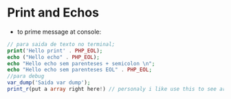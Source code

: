 # Print and Echos

- to prime message at console:

```php
// para saida de texto no terminal;
print('Hello print' . PHP_EOL);
echo ("Hello echo" . PHP_EOL);
echo "Hello echo sem parenteses + semicolon \n";
echo "Hello echo sem parenteses EOL" . PHP_EOL;
//para debug
var_dump('Saida var dump');
print_r(put a array right here!) // personaly i like use this to see arrays than var_dump
```

